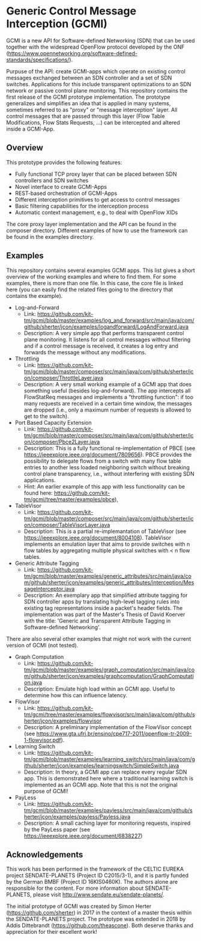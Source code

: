 # Generic Control Message Interception (GCMI)

GCMI is a new API for Software-defined Networking (SDN) that can be used together with the widespread OpenFlow protocol developed by the ONF (https://www.opennetworking.org/software-defined-standards/specifications/). 

Purpuse of the API: create GCMI-apps which operate on existing control messages exchanged between an SDN controller and a set of SDN switches. Applications for this include transparent optimizations to an SDN network or passive control plane monitoring. This repository contains the first release of the GCMI prototype implementation.
The prototype generalizes and simplifies an idea that is applied in many systems, sometimes referred to as "proxy" or "message interception" layer. All control messages that are passed through this layer (Flow Table Modifications, Flow Stats Requests, ...) can be intercepted and altered inside a GCMI-App. 

## Overview

This prototype provides the following features:

- Fully functional TCP proxy layer that can be placed between SDN controllers and SDN switches
- Novel interface to create GCMI-Apps
- REST-based orchestration of GCMI-Apps
- Different interception primitives to get access to control messages
- Basic filtering capabilities for the interception process
- Automatic context management, e.g., to deal with OpenFlow XIDs

The core proxy layer implementation and the API can be found in the composer directory. Different examples of how to use the framework can be found in the examples directory.

## Examples

This repository contains several examples GCMI apps. This list gives a short overview of the working examples and where to find them. For some examples, there is more than one file. In this case, the core file is linked here (you can easily find the related files going to the directory that contains the example).

- Log-and-Forward
	- Link: https://github.com/kit-tm/gcmi/blob/master/examples/log_and_forward/src/main/java/com/github/sherter/jcon/examples/logandforward/LogAndForward.java
	- Description: A very simple app that performs transparent control plane monitoring. It listens for all control messages without filtering and if a control message is received, it creates a log entry and forwards the message without any modifications.
- Throttling
    - Link: https://github.com/kit-tm/gcmi/blob/master/composer/src/main/java/com/github/sherter/jcon/composer/ThrottleLayer.java
    - Description: A very small working example of a GCMI app that does something useful (besides log-and-forward). The app intercepts all FlowStatReq messages and implements a "throttling function": if too many requests are received in a certain time window, the messages are dropped (i.e., only a maximum number of requests is allowed to get to the switch).
- Port Based Capacity Extension
	- Link: https://github.com/kit-tm/gcmi/blob/master/composer/src/main/java/com/github/sherter/jcon/composer/Pbce2Layer.java
	- Description: This is a fully functional re-implementation of PBCE (see https://ieeexplore.ieee.org/document/7809656). PBCE provides the possibility to delegate flows from a switch with many flow table entries to another less loaded neighboring switch without breaking control plane transparency, i.e., without interfering with existing SDN applications.
	- Hint: An earlier example of this app with less functionality can be found here: https://github.com/kit-tm/gcmi/tree/master/examples/pbce),
- TableVisor
	- Link: https://github.com/kit-tm/gcmi/blob/master/composer/src/main/java/com/github/sherter/jcon/composer/TableVisorLayer.java
	- Description: This is a partial re-implemantation of TableVisor (see https://ieeexplore.ieee.org/document/8004108). TableVisor implements an emulation layer that aims to provide switches with n flow tables by aggregating multiple physical switches with < n flow tables.
- Generic Attribute Tagging
    - Link: https://github.com/kit-tm/gcmi/blob/master/examples/generic_attributes/src/main/java/com/github/sherter/jcon/examples/generic_attributes/interception/MessageInterceptor.java
    - Description: An exemplary app that simplified attribute tagging for SDN controller apps by translating high-level tagging rules into existing tag representations inside a packet's header fields. The implementation was part of the Master's Thesis of David Koerver with the title: 'Generic and Transparent Attribute Tagging in Software-defined Networking'. 

There are also several other examples that might not work with the current version of GCMI (not tested).

- Graph Computation
	- Link: https://github.com/kit-tm/gcmi/blob/master/examples/graph_computation/src/main/java/com/github/sherter/jcon/examples/graphcomputation/GraphComputation.java
	- Description: Emulate high load within an GCMI app. Useful to determine how this can influence latency.
- FlowVisor
	- Link: https://github.com/kit-tm/gcmi/tree/master/examples/flowvisor/src/main/java/com/github/sherter/jcon/examples/flowvisor
	- Description: A preliminary implementation of the FlowVisor concept (see https://www.gta.ufrj.br/ensino/cpe717-2011/openflow-tr-2009-1-flowvisor.pdf).
- Learning Switch
	- Link: https://github.com/kit-tm/gcmi/blob/master/examples/learning_switch/src/main/java/com/github/sherter/jcon/examples/learningswitch/SimpleSwitch.java
	- Description: In theory, a GCMI app can replace every regular SDN app. This is demonstrated here where a traditional learning switch is implemented as an GCMI app. Note that this is not the original purpose of GCMI!
- PayLess
	- Link: https://github.com/kit-tm/gcmi/blob/master/examples/payless/src/main/java/com/github/sherter/jcon/examples/payless/Payless.java
	- Description: A small caching layer for monitoring requests, inspired by the PayLess paper (see https://ieeexplore.ieee.org/document/6838227)

## Acknowledgements

This work has been performed in the framework of the CELTIC EUREKA project SENDATE-PLANETS (Project ID
C2015/3-1), and it is partly funded by the German BMBF (Project ID 16KIS0460K). The authors alone are responsible
for the content. For more information about SENDATE-PLANETS, please visit http://www.sendate.eu/sendate-planets/. 

The initial prototype of GCMI was created by Simon Herter (https://github.com/sherter) in 2017 in the context of a master thesis within the SENDATE-PLANETS project. The prototype was extended in 2018 by Addis Dittebrandt (https://github.com/theascone). Both deserve thanks and appreciation for their excellent work!
